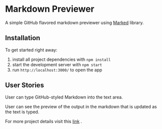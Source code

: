 # Markdown Previewer

A simple GitHub flavored markdown previewer using [Marked](https://cdnjs.com/libraries/marked) library.

## Installation

To get started right away:

1. install all project dependencies with ``` npm install ```
2. start the development server with ``` npm start ```
3. run ``` http://localhost:3000/ ``` to open the app

## User Stories

User can type GitHub-styled Markdown into the text area.

User can see the preview of the output in the markdown that is updated as the text is typed.

For more project details visit this [link](https://www.freecodecamp.com/challenges/build-a-markdown-previewer) .

